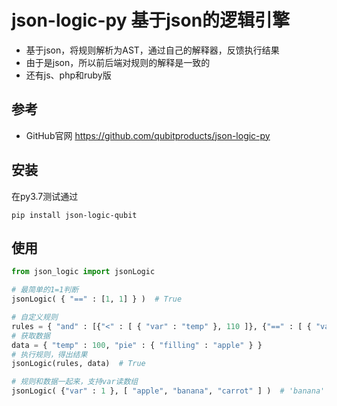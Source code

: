 # json-logic-py 基于json的逻辑引擎

* 基于json，将规则解析为AST，通过自己的解释器，反馈执行结果
* 由于是json，所以前后端对规则的解释是一致的
* 还有js、php和ruby版

## 参考

* GitHub官网 <https://github.com/qubitproducts/json-logic-py>

## 安装

在py3.7测试通过

`pip install json-logic-qubit`

## 使用

```py
from json_logic import jsonLogic

# 最简单的1=1判断
jsonLogic( { "==" : [1, 1] } )  # True

# 自定义规则
rules = { "and" : [{"<" : [ { "var" : "temp" }, 110 ]}, {"==" : [ { "var" : "pie.filling" }, "apple" ] } ] }
# 获取数据
data = { "temp" : 100, "pie" : { "filling" : "apple" } }
# 执行规则，得出结果
jsonLogic(rules, data)  # True

# 规则和数据一起来，支持var读数组
jsonLogic( {"var" : 1 }, [ "apple", "banana", "carrot" ] )  # 'banana'
```
